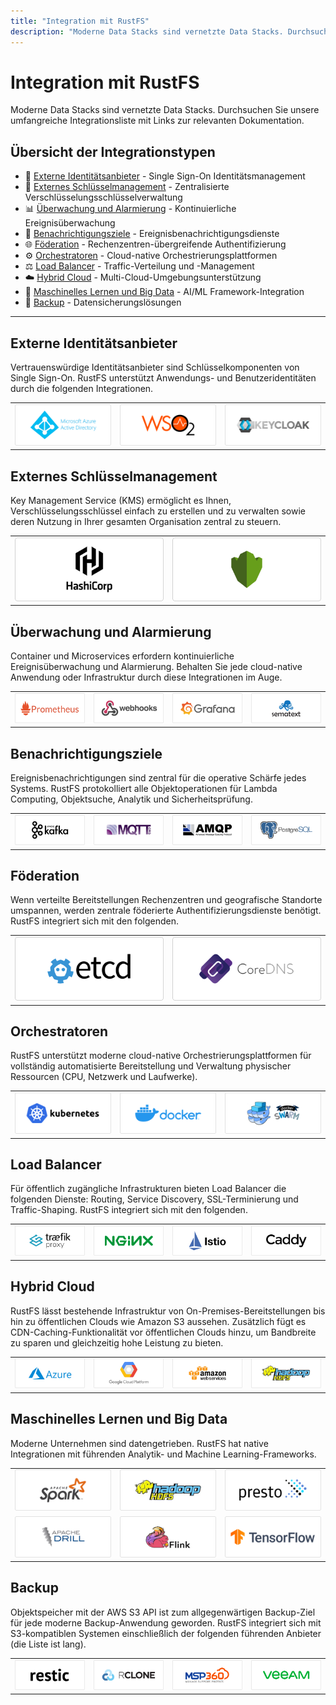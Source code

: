 ```yaml
---
title: "Integration mit RustFS"
description: "Moderne Data Stacks sind vernetzte Data Stacks. Durchsuchen Sie unsere umfangreiche Integrationsliste mit Links zur relevanten Dokumentation."
---
```


# Integration mit RustFS

Moderne Data Stacks sind vernetzte Data Stacks. Durchsuchen Sie unsere umfangreiche Integrationsliste mit Links zur relevanten Dokumentation.

## Übersicht der Integrationstypen

- 👥 [Externe Identitätsanbieter](#externe-identitätsanbieter) - Single Sign-On Identitätsmanagement
- 🔐 [Externes Schlüsselmanagement](#externes-schlüsselmanagement) - Zentralisierte Verschlüsselungsschlüsselverwaltung
- 📊 [Überwachung und Alarmierung](#überwachung-und-alarmierung) - Kontinuierliche Ereignisüberwachung
- 🔔 [Benachrichtigungsziele](#benachrichtigungsziele) - Ereignisbenachrichtigungsdienste
- 🌐 [Föderation](#föderation) - Rechenzentren-übergreifende Authentifizierung
- ⚙️ [Orchestratoren](#orchestratoren) - Cloud-native Orchestrierungsplattformen
- ⚖️ [Load Balancer](#load-balancer) - Traffic-Verteilung und -Management
- ☁️ [Hybrid Cloud](#hybrid-cloud) - Multi-Cloud-Umgebungsunterstützung
- 🤖 [Maschinelles Lernen und Big Data](#maschinelles-lernen-und-big-data) - AI/ML Framework-Integration
- 💾 [Backup](#backup) - Datensicherungslösungen

---

## Externe Identitätsanbieter

Vertrauenswürdige Identitätsanbieter sind Schlüsselkomponenten von Single Sign-On. RustFS unterstützt Anwendungs- und Benutzeridentitäten durch die folgenden Integrationen.

| | | |
|---|---|---|
| ![Identity Provider 1](./images/identity-1.png) | ![Identity Provider 2](./images/identity-2.png) | ![Identity Provider 3](./images/identity-3.png) |

## Externes Schlüsselmanagement

Key Management Service (KMS) ermöglicht es Ihnen, Verschlüsselungsschlüssel einfach zu erstellen und zu verwalten sowie deren Nutzung in Ihrer gesamten Organisation zentral zu steuern.

| | |
|---|---|
| ![Key Management 1](./images/kms-1.png) | ![Key Management 2](./images/kms-2.png) |

## Überwachung und Alarmierung

Container und Microservices erfordern kontinuierliche Ereignisüberwachung und Alarmierung. Behalten Sie jede cloud-native Anwendung oder Infrastruktur durch diese Integrationen im Auge.

| | | | |
|---|---|---|---|
| ![Monitoring 1](./images/monitoring-1.png) | ![Monitoring 2](./images/monitoring-2.png) | ![Monitoring 3](./images/monitoring-3.png) | ![Monitoring 4](./images/monitoring-4.png) |

## Benachrichtigungsziele

Ereignisbenachrichtigungen sind zentral für die operative Schärfe jedes Systems. RustFS protokolliert alle Objektoperationen für Lambda Computing, Objektsuche, Analytik und Sicherheitsprüfung.

| | | | |
|---|---|---|---|
| ![Notification 1](./images/notification-1.png) | ![Notification 2](./images/notification-2.png) | ![Notification 3](./images/notification-3.png) | ![Notification 4](./images/notification-4.png) |

## Föderation

Wenn verteilte Bereitstellungen Rechenzentren und geografische Standorte umspannen, werden zentrale föderierte Authentifizierungsdienste benötigt. RustFS integriert sich mit den folgenden.

| | |
|---|---|
| ![Federation 1](./images/federation-1.png) | ![Federation 2](./images/federation-2.png) |

## Orchestratoren

RustFS unterstützt moderne cloud-native Orchestrierungsplattformen für vollständig automatisierte Bereitstellung und Verwaltung physischer Ressourcen (CPU, Netzwerk und Laufwerke).

| | | |
|---|---|---|
| ![Orchestrator 1](./images/orchestrator-1.png) | ![Orchestrator 2](./images/orchestrator-2.png) | ![Orchestrator 3](./images/orchestrator-3.png) |

## Load Balancer

Für öffentlich zugängliche Infrastrukturen bieten Load Balancer die folgenden Dienste: Routing, Service Discovery, SSL-Terminierung und Traffic-Shaping. RustFS integriert sich mit den folgenden.

| | | | |
|---|---|---|---|
| ![Load Balancer 1](./images/loadbalancer-1.png) | ![Load Balancer 2](./images/loadbalancer-2.png) | ![Load Balancer 3](./images/loadbalancer-3.png) | ![Load Balancer 4](./images/loadbalancer-4.png) |

## Hybrid Cloud

RustFS lässt bestehende Infrastruktur von On-Premises-Bereitstellungen bis hin zu öffentlichen Clouds wie Amazon S3 aussehen. Zusätzlich fügt es CDN-Caching-Funktionalität vor öffentlichen Clouds hinzu, um Bandbreite zu sparen und gleichzeitig hohe Leistung zu bieten.

| | | | |
|---|---|---|---|
| ![Hybrid Cloud 1](./images/hybrid-1.png) | ![Hybrid Cloud 2](./images/hybrid-2.png) | ![Hybrid Cloud 3](./images/hybrid-3.png) | ![Hybrid Cloud 4](./images/hybrid-4.png) |

## Maschinelles Lernen und Big Data

Moderne Unternehmen sind datengetrieben. RustFS hat native Integrationen mit führenden Analytik- und Machine Learning-Frameworks.

| | | |
|---|---|---|
| ![Machine Learning 1](./images/ml-1.png) | ![Machine Learning 2](./images/ml-2.png) | ![Machine Learning 3](./images/ml-3.png) |
| ![Machine Learning 4](./images/ml-4.png) | ![Machine Learning 5](./images/ml-5.png) | ![Machine Learning 6](./images/ml-6.png) |

## Backup

Objektspeicher mit der AWS S3 API ist zum allgegenwärtigen Backup-Ziel für jede moderne Backup-Anwendung geworden. RustFS integriert sich mit S3-kompatiblen Systemen einschließlich der folgenden führenden Anbieter (die Liste ist lang).

| | | | |
|---|---|---|---|
| ![Backup 1](./images/backup-1.png) | ![Backup 2](./images/backup-2.png) | ![Backup 3](./images/backup-3.png) | ![Backup 4](./images/backup-4.png) |

